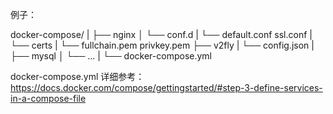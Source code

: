 例子：

  docker-compose/
  |
  ├── nginx
  │   └── conf.d
  |       └── default.conf   ssl.conf
  |   └── certs
  |       └── fullchain.pem   privkey.pem
  ├── v2fly
  |   └── config.json
  |
  ├── mysql
  │   └── ...
  |
  └── docker-compose.yml
  
docker-compose.yml 详细参考：
  https://docs.docker.com/compose/gettingstarted/#step-3-define-services-in-a-compose-file
  
  
